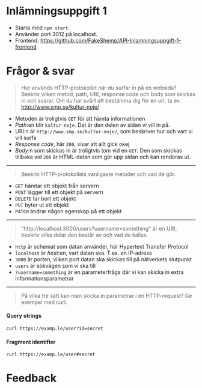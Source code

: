 # Inlämningsuppgift 1

- Starta med `npm start`. 
- Använder port 3012 på localhost.
- Frontend: https://github.com/FakeShemp/API-Inlamningsuppgift-1-frontend

# Frågor & svar

> Hur används HTTP-protokollet när du surfar in på en websida? Beskriv vilken metod, path, URI, response code och body som skickas in och svarar. Om du har svårt att bestämma dig för en url, ta ex. http://www.smp.se/kultur-noje/
- Metoden är troligtvis `GET` för att hämta informationen
- *Path*:en blir `kultur-noje`. Det är den delen av sidan vi vill in på.
- URI:n är `http://www.smp.se/kultur-noje/`, som beskriver hur och vart vi vill surfa
- *Response code*, här `200`, visar att allt gick okej
- *Body*:n som skickas in är troligtvis tom vid en `GET`. Den som skickas tillbaka vid `200` är HTML-datan som gör upp sidan och kan renderas ut.
---
> Beskriv HTTP-protokollets vanligaste metoder och vad de gör.
- `GET` hämtar ett objekt från servern
- `POST` lägger till ett objekt på servern
- `DELETE` tar bort ett objekt
- `PUT` byter ut ett objekt
- `PATCH` ändrar någon egenskap på ett objekt
---
> "http://localhost:3000/users?username=something" är en URI, beskriv vilka delar den består av och vad de kallas.
- `http` är schemat som datan använder, här Hypertext Transfer Protocol
- `localhost` är *host*:en, vart datan ska. T.ex. en IP-adress
- `3000` är porten, vilken port datan ska skickas till på nätverkets slutpunkt
- `users` är sökvägen som vi ska till
- `?username=something` är en parameterfråga där vi kan skicka in extra informationsparametrar
---
> På vilka tre sätt kan man skicka in parametrar i en HTTP-request? Ge exempel med curl.

#### Query strings
`curl https://examp.le/user?id=secret`

#### Fragment identifier
`curl https://examp.le/user#secret`

#### 

# Feedback
